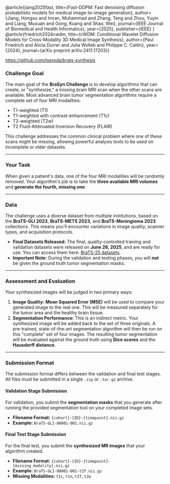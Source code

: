 @article{jiang2025fast,
  title={Fast-DDPM: Fast denoising diffusion probabilistic models for medical image-to-image generation},
  author={Jiang, Hongxu and Imran, Muhammad and Zhang, Teng and Zhou, Yuyin and Liang, Muxuan and Gong, Kuang and Shao, Wei},
  journal={IEEE Journal of Biomedical and Health Informatics},
  year={2025},
  publisher={IEEE}
}
@article{friedrich2024cwdm,
         title={cWDM: Conditional Wavelet Diffusion Models for Cross-Modality 3D Medical Image Synthesis},
         author={Paul Friedrich and Alicia Durrer and Julia Wolleb and Philippe C. Cattin},
         year={2024},
         journal={arXiv preprint arXiv:2411.17203}}


https://github.com/tsereda/brats-synthesis


### Challenge Goal

The main goal of the **BraSyn Challenge** is to develop algorithms that can create, or "synthesize," a missing brain MRI scan when the other scans are available. Most advanced brain tumor segmentation algorithms require a complete set of four MRI modalities:

  * T1-weighted (T1)
  * T1-weighted with contrast-enhancement (T1c)
  * T2-weighted (T2w)
  * T2 Fluid-Attenuated Inversion Recovery (FLAIR)

This challenge addresses the common clinical problem where one of these scans might be missing, allowing powerful analysis tools to be used on incomplete or older datasets.

-----

### Your Task

When given a patient's data, one of the four MRI modalities will be randomly removed. Your algorithm's job is to take the **three available MRI volumes** and **generate the fourth, missing one**.

-----

### Data

The challenge uses a diverse dataset from multiple institutions, based on the **BraTS-GLI 2023**, **BraTS-METS 2023**, and **BraTS-Meningioma 2023** collections. This means you'll encounter variations in image quality, scanner types, and acquisition protocols.

  * **Final Datasets Released:** The final, quality-controlled training and validation datasets were released on **June 26, 2025**, and are ready for use. You can access them here: [BraTS-25 datasets](https://www.google.com/search?q=https://www.synapse.org/%23!Synapse:syn52631325/files/).
  * **Important Note:** During the validation and testing phases, you will **not** be given the ground truth tumor segmentation masks.

-----

### Assessment and Evaluation

Your synthesized images will be judged in two primary ways:

1.  **Image Quality:** **Mean Squared Error (MSE)** will be used to compare your generated image to the real one. This will be measured separately for the tumor area and the healthy brain tissue.
2.  **Segmentation Performance:** This is an indirect metric. Your synthesized image will be added back to the set of three originals. A pre-trained, state-of-the-art segmentation algorithm will then be run on this "complete" set of four images. The resulting tumor segmentation will be evaluated against the ground truth using **Dice scores** and the **Hausdorff distance**.

-----

### Submission Format

The submission format differs between the validation and final test stages. All files must be submitted in a single `.zip` or `.tar.gz` archive.

#### **Validation Stage Submission**

For validation, you submit the **segmentation masks** that you generate after running the provided segmentation tool on your completed image sets.

  * **Filename Format:** `{cohort}-{ID}-{timepoint}.nii.gz`
  * **Example:** `BraTS-GLI-00001-001.nii.gz`

#### **Final Test Stage Submission**

For the final test, you submit the **synthesized MR images** that your algorithm created.

  * **Filename Format:** `{cohort}-{ID}-{timepoint}-{missing_modality}.nii.gz`
  * **Example:** `BraTS-GLI-00001-001-t2f.nii.gz`
  * **Missing Modalities:** `t1c`, `t1n`, `t2f`, `t2w`